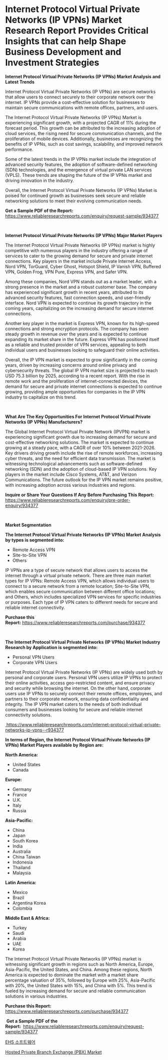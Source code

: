 <p><h1>Internet Protocol Virtual Private Networks (IP VPNs) Market Research Report Provides Critical Insights that can help Shape Business Development and Investment Strategies</h1></p><p><strong>Internet Protocol Virtual Private Networks (IP VPNs) Market Analysis and Latest Trends</strong></p>
<p><p>Internet Protocol Virtual Private Networks (IP VPNs) are secure networks that allow users to connect securely to their corporate network over the internet. IP VPNs provide a cost-effective solution for businesses to maintain secure communications with remote offices, partners, and users.</p><p>The Internet Protocol Virtual Private Networks (IP VPNs) Market is experiencing significant growth, with a projected CAGR of 11% during the forecast period. This growth can be attributed to the increasing adoption of cloud services, the rising need for secure communication channels, and the proliferation of mobile devices. Additionally, businesses are recognizing the benefits of IP VPNs, such as cost savings, scalability, and improved network performance.</p><p>Some of the latest trends in the IP VPNs market include the integration of advanced security features, the adoption of software-defined networking (SDN) technologies, and the emergence of virtual private LAN services (VPLS). These trends are shaping the future of the IP VPNs market and driving innovation in the industry.</p><p>Overall, the Internet Protocol Virtual Private Networks (IP VPNs) Market is poised for continued growth as businesses seek secure and reliable networking solutions to meet their evolving communication needs.</p></p>
<p><strong>Get a Sample PDF of the Report:&nbsp;</strong> <a href="https://www.reliableresearchreports.com/enquiry/request-sample/934377">https://www.reliableresearchreports.com/enquiry/request-sample/934377</a></p>
<p>&nbsp;</p>
<p><strong>Internet Protocol Virtual Private Networks (IP VPNs) Major Market Players</strong></p>
<p><p>The Internet Protocol Virtual Private Networks (IP VPNs) market is highly competitive with numerous players in the industry offering a range of services to cater to the growing demand for secure and private internet connections. Key players in the market include Private Internet Access, Nord VPN, TorGuard, Cyber Ghost, Hotspot Shield, IP Vanish VPN, Buffered VPN, Golden Frog, VPN Pure, Express VPN, and Safer VPN.</p><p>Among these companies, Nord VPN stands out as a market leader, with a strong presence in the market and a robust customer base. The company has experienced significant growth in recent years, attributed to its advanced security features, fast connection speeds, and user-friendly interface. Nord VPN is expected to continue its growth trajectory in the coming years, capitalizing on the increasing demand for secure internet connections.</p><p>Another key player in the market is Express VPN, known for its high-speed connections and strong encryption protocols. The company has seen steady growth in revenue over the years and is expected to continue expanding its market share in the future. Express VPN has positioned itself as a reliable and trusted provider of VPN services, appealing to both individual users and businesses looking to safeguard their online activities.</p><p>Overall, the IP VPN market is expected to grow significantly in the coming years, driven by increasing concerns around online privacy and cybersecurity threats. The global IP VPN market size is projected to reach USD 75.3 billion by 2025, according to a recent report. With the rise in remote work and the proliferation of internet-connected devices, the demand for secure and private internet connections is expected to continue growing, providing ample opportunities for companies in the IP VPN industry to capitalize on this trend.</p></p>
<p>&nbsp;</p>
<p><strong>What Are The Key Opportunities For Internet Protocol Virtual Private Networks (IP VPNs) Manufacturers?</strong></p>
<p><p>The Global Internet Protocol Virtual Private Network (IPVPN) market is experiencing significant growth due to increasing demand for secure and cost-effective networking solutions. The market is expected to continue growing at a steady pace, with a CAGR of over 10% between 2021-2026. Key drivers driving growth include the rise of remote workforces, increasing cyber threats, and the need for efficient data transmission. The market is witnessing technological advancements such as software-defined networking (SDN) and the adoption of cloud-based IP VPN solutions. Key players in the market include Cisco Systems, AT&T, and Verizon Communications. The future outlook for the IP VPN market remains positive, with increasing adoption across various industries and regions.</p></p>
<p><strong>Inquire or Share Your Questions If Any Before Purchasing This Report:</strong> <a href="https://www.reliableresearchreports.com/enquiry/pre-order-enquiry/934377">https://www.reliableresearchreports.com/enquiry/pre-order-enquiry/934377</a></p>
<p>&nbsp;</p>
<p><strong>Market Segmentation</strong></p>
<p><strong>The Internet Protocol Virtual Private Networks (IP VPNs) Market Analysis by types is segmented into:</strong></p>
<p><ul><li>Remote Access VPN</li><li>Site-to-Site VPN</li><li>Others</li></ul></p>
<p><p>IP VPNs are a type of secure network that allows users to access the internet through a virtual private network. There are three main market types for IP VPNs: Remote Access VPN, which allows individual users to connect to a secure network from a remote location; Site-to-Site VPN, which enables secure communication between different office locations; and Others, which includes specialized VPN services for specific industries or purposes. Each type of IP VPN caters to different needs for secure and reliable internet connectivity.</p></p>
<p><strong>Purchase this Report:&nbsp;</strong><a href="https://www.reliableresearchreports.com/purchase/934377">https://www.reliableresearchreports.com/purchase/934377</a></p>
<p>&nbsp;</p>
<p><strong>The Internet Protocol Virtual Private Networks (IP VPNs) Market Industry Research by Application is segmented into:</strong></p>
<p><ul><li>Personal VPN Users</li><li>Corporate VPN Users</li></ul></p>
<p><p>Internet Protocol Virtual Private Networks (IP VPNs) are widely used both by personal and corporate users. Personal VPN users utilize IP VPNs to protect their online activities, access geo-restricted content, and ensure privacy and security while browsing the internet. On the other hand, corporate users use IP VPNs to securely connect their remote offices, employees, and partners to their corporate network, ensuring data confidentiality and integrity. The IP VPN market caters to the needs of both individual consumers and businesses looking for secure and reliable internet connectivity solutions.</p></p>
<p><a href="https://www.reliableresearchreports.com/internet-protocol-virtual-private-networks-ip-vpns--r934377">&nbsp;https://www.reliableresearchreports.com/internet-protocol-virtual-private-networks-ip-vpns--r934377</a></p>
<p><strong>In terms of Region, the Internet Protocol Virtual Private Networks (IP VPNs) Market Players available by Region are:</strong></p>
<p>
    <p> <strong> North America: </strong>
        <ul>
            <li>United States</li>
            <li>Canada</li>
        </ul>
        </p> 
    <p> <strong> Europe: </strong>
        <ul>
            <li>Germany</li>
            <li>France</li>
            <li>U.K.</li>
            <li>Italy</li>
            <li>Russia</li>
        </ul>
        </p> 
    <p> <strong> Asia-Pacific: </strong>
        <ul>
            <li>China</li>
            <li>Japan</li>
            <li>South Korea</li>
            <li>India</li>
            <li>Australia</li>
            <li>China Taiwan</li>
            <li>Indonesia</li>
            <li>Thailand</li>
            <li>Malaysia</li>
        </ul>
        </p> 
    <p> <strong> Latin America: </strong>
        <ul>
            <li>Mexico</li>
            <li>Brazil</li>
            <li>Argentina Korea</li>
            <li>Colombia</li>
        </ul>
        </p> 
    <p> <strong> Middle East & Africa: </strong>
        <ul>
            <li>Turkey</li>
            <li>Saudi</li>
            <li>Arabia</li>
            <li>UAE</li>
            <li>Korea</li>
        </ul>
    </p>
    </p>
<p><p>The Internet Protocol Virtual Private Networks (IP VPNs) market is witnessing significant growth in regions such as North America, Europe, Asia-Pacific, the United States, and China. Among these regions, North America is expected to dominate the market with a market share percentage valuation of 35%, followed by Europe with 25%, Asia-Pacific with 20%, the United States with 15%, and China with 5%. This trend is fueled by increasing demand for secure and reliable communication solutions in various industries.</p></p>
<p><strong>Purchase this Report: </strong><a href="https://www.reliableresearchreports.com/purchase/934377">https://www.reliableresearchreports.com/purchase/934377</a></p>
<p>&nbsp;<strong>Get a Sample PDF of the Report:&nbsp;&nbsp;</strong><a href="https://www.reliableresearchreports.com/enquiry/request-sample/934377">https://www.reliableresearchreports.com/enquiry/request-sample/934377</a></p>
<p><strong></strong></p>
<p><p><a href="https://github.com/idcefvhkdut6/Market-Research-Report-List-1/blob/main/468486618725.md">EHS 소프트웨어</a></p><p><a href="https://github.com/GroverBarry/Market-Research-Report-List-4/blob/main/hosted-private-branch-exchange-pbx-market.md">Hosted Private Branch Exchange (PBX) Market</a></p></p>